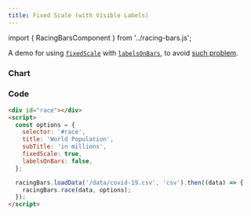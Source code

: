 ```yaml
---
title: Fixed Scale (with Visible Labels)
---
```


import { RacingBarsComponent } from '../racing-bars.js';

A demo for using [`fixedScale`](/docs/documentation/options#fixedscale) with [`labelsOnBars`](/docs/documentation/options#labelsonbars),
to avoid [such problem](./fixed-scale).

<!--truncate-->

### Chart

<div className="gallery">
  <RacingBarsComponent
    dataUrl="/data/covid-19.csv"
    dataType="csv"
    title="World Population"
    subTitle="in millions"
    fixedScale={true}
    labelsOnBars={false}
/>

</div>

### Code

```html {7,8}
<div id="race"></div>
<script>
  const options = {
    selector: '#race',
    title: 'World Population',
    subTitle: 'in millions',
    fixedScale: true,
    labelsOnBars: false,
  };

  racingBars.loadData('/data/covid-19.csv', 'csv').then((data) => {
    racingBars.race(data, options);
  });
</script>
```
